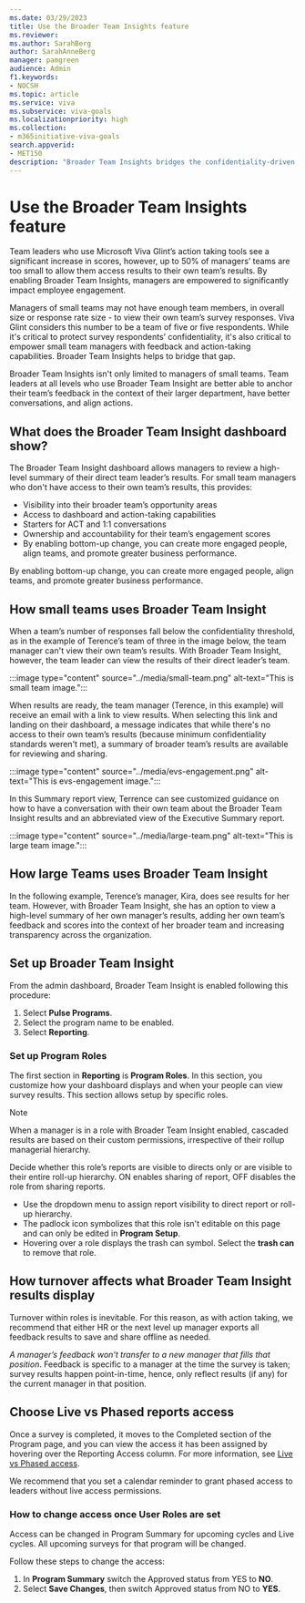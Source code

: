 ```yaml
---
ms.date: 03/29/2023
title: Use the Broader Team Insights feature 
ms.reviewer: 
ms.author: SarahBerg
author: SarahAnneBerg
manager: pamgreen
audience: Admin
f1.keywords:
- NOCSH
ms.topic: article
ms.service: viva
ms.subservice: viva-goals
ms.localizationpriority: high
ms.collection:  
- m365initiative-viva-goals  
search.appverid:
- MET150
description: "Broader Team Insights bridges the confidentiality-driven gap for managers of small teams that may not have enough team members or survey responses to view their own team’s responses."
---
```


# Use the Broader Team Insights feature 

Team leaders who use Microsoft Viva Glint’s action taking tools see a significant increase in scores, however, up to 50% of managers’ teams are too small to allow them access results to their own team’s results. By enabling Broader Team Insights, managers are empowered to significantly impact employee engagement.  

Managers of small teams may not have enough team members, in overall size or response rate size - to view their own team’s survey responses. Viva Glint considers this number to be a team of five or five respondents. While it's critical to protect survey respondents’ confidentiality, it's also critical to empower small team managers with feedback and action-taking capabilities. Broader Team Insights helps to bridge that gap. 

Broader Team Insights isn't only limited to managers of small teams. Team leaders at all levels who use Broader Team Insight are better able to anchor their team’s feedback in the context of their larger department, have better conversations, and align actions.

## What does the Broader Team Insight dashboard show?   

The Broader Team Insight dashboard allows managers to review a high-level summary of their direct team leader’s results. For small team managers who don't have access to their own team’s results, this provides: 

- Visibility into their broader team’s opportunity areas 
- Access to dashboard and action-taking capabilities
- Starters for ACT and 1:1 conversations
- Ownership and accountability for their team’s engagement scores
- By enabling bottom-up change, you can create more engaged people, align teams, and promote greater business performance. 

By enabling bottom-up change, you can create more engaged people, align teams, and promote greater business performance.

## How small teams uses Broader Team Insight

When a team’s number of responses fall below the confidentiality threshold, as in the example of Terence’s team of three in the image below, the team manager can't view their own team’s results. With Broader Team Insight, however, the team leader can view the results of their direct leader’s team.

 :::image type="content" source="../media/small-team.png" alt-text="This is small team image.":::

When results are ready, the team manager (Terence, in this example) will receive an email with a link to view results. When selecting this link and landing on their dashboard, a message indicates that while there's no access to their own team’s results (because minimum confidentiality standards weren't met), a summary of broader team’s results are available for reviewing and sharing.

:::image type="content" source="../media/evs-engagement.png" alt-text="This is evs-engagement image.":::
 
In this Summary report view, Terrence can see customized guidance on how to have a conversation with their own team about the Broader Team Insight results and an abbreviated view of the Executive Summary report.

:::image type="content" source="../media/large-team.png" alt-text="This is large team image.":::

## How large Teams uses Broader Team Insight

In the following example, Terence’s manager, Kira, does see results for her team. However, with Broader Team Insight, she has an option to view a high-level summary of her own manager’s results, adding her own team’s feedback and scores into the context of her broader team and increasing transparency across the organization. 

## Set up Broader Team Insight

From the admin dashboard, Broader Team Insight is enabled following this procedure: 

1. Select **Pulse Programs**.
1. Select the program name to be enabled. 
1. Select **Reporting**. 

### Set up Program Roles 

The first section in **Reporting** is **Program Roles**. In this section, you customize how your dashboard displays and when your people can view survey results. This section allows setup by specific roles. 

   > [!NOTE]
   >When a manager is in a role with Broader Team Insight enabled, cascaded results are based on their custom permissions, irrespective of their rollup managerial hierarchy.

Decide whether this role’s reports are visible to directs only or are visible to their entire roll-up hierarchy. ON enables sharing of report, OFF disables the role from sharing reports. 

- Use the dropdown menu to assign report visibility to direct report or roll-up hierarchy. 
- The padlock icon symbolizes that this role isn't editable on this page and can only be edited in **Program Setup**.
- Hovering over a role displays the trash can symbol. Select the **trash can** to remove that role.

## How turnover affects what Broader Team Insight results display

Turnover within roles is inevitable. For this reason, as with action taking, we recommend that either HR or the next level up manager exports all feedback results to save and share offline as needed. 
 
*A manager’s feedback won't transfer to a new manager that fills that position*. Feedback is specific to a manager at the time the survey is taken; survey results happen point-in-time, hence, only reflect results (if any) for the current manager in that position.  

## Choose Live vs Phased reports access 

Once a survey is completed, it moves to the Completed section of the Program page, and you can view the access it has been assigned by hovering over the Reporting Access column. For more information, see [Live vs Phased access](https://go.microsoft.com/fwlink/?linkid=2230747).

We recommend that you set a calendar reminder to grant phased access to leaders without live access permissions. 

### How to change access once User Roles are set 

Access can be changed in Program Summary for upcoming cycles and Live cycles. All upcoming surveys for that program will be changed.  

Follow these steps to change the access:

1. In **Program Summary** switch the Approved status from YES to **NO**.
1. Select **Save Changes**, then switch Approved status from NO to **YES**.   

